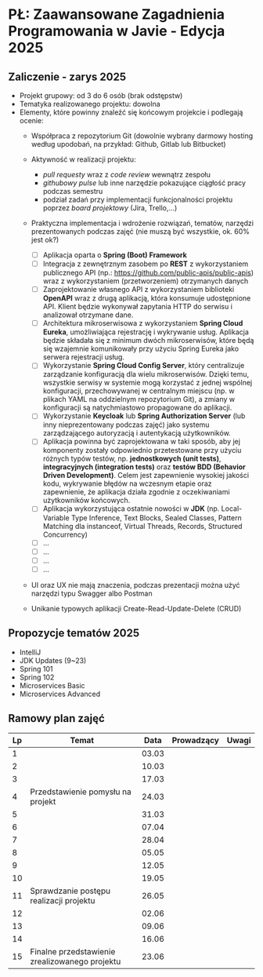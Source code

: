 # PŁ: Zaawansowane Zagadnienia Programowania w Javie - Edycja 2025

## Zaliczenie - zarys 2025

- Projekt grupowy: od 3 do 6 osób (brak odstępstw)
- Tematyka realizowanego projektu: dowolna
- Elementy, które powinny znaleźć się końcowym projekcie i podlegają ocenie:
    - Współpraca z repozytorium Git (dowolnie wybrany darmowy hosting według upodobań, na przykład: Github, Gitlab lub Bitbucket)
    -   Aktywność w realizacji projektu: 
	    - *pull requesty* wraz z *code review* wewnątrz zespołu 
	    - *githubowy pulse* lub inne narzędzie pokazujące ciągłość pracy podczas semestru
	    - podział zadań przy implementacji funkcjonalności projektu poprzez *board projektowy* (Jira, Trello,...)
	  
    - Praktyczna implementacja i wdrożenie rozwiązań, tematów, narzędzi prezentowanych podczas zajęć (nie muszą być wszystkie, ok. 60% jest ok?)
		 - [ ] Aplikacja oparta o **Spring (Boot) Framework** 
		 - [ ] Integracja z zewnętrznym zasobem po **REST** z wykorzystaniem publicznego API (np.: https://github.com/public-apis/public-apis) wraz z wykorzystaniem (przetworzeniem) otrzymanych danych 
		 - [ ] Zaprojektowanie własnego API z wykorzystaniem biblioteki **OpenAPI** wraz z drugą aplikacją, która konsumuje udostępnione API. Klient będzie wykonywał zapytania HTTP do serwisu i analizował otrzymane dane.
		 - [ ] Architektura mikroserwisowa z wykorzystaniem **Spring Cloud Eureka**, umożliwiająca rejestrację i wykrywanie usług. Aplikacja będzie składała się z minimum dwóch mikroserwisów, które będą się wzajemnie komunikowały przy użyciu Spring Eureka jako serwera rejestracji usług.
		 - [ ] Wykorzystanie **Spring Cloud Config Server**, który centralizuje zarządzanie konfiguracją dla wielu mikroserwisów. Dzięki temu, wszystkie serwisy w systemie mogą korzystać z jednej wspólnej konfiguracji, przechowywanej w centralnym miejscu (np. w plikach YAML na oddzielnym repozytorium Git), a zmiany w konfiguracji są natychmiastowo propagowane do aplikacji.
		 - [ ] Wykorzystanie **Keycloak** lub **Spring Authorization Server** (lub inny nieprezentowany podczas zajęć)  jako systemu zarządzającego autoryzacją i autentykacją użytkowników.
		 - [ ] Aplikacja powinna być zaprojektowana w taki sposób, aby jej komponenty zostały odpowiednio przetestowane przy użyciu różnych typów testów, np. **jednostkowych (unit tests)**, **integracyjnych (integration tests)** oraz **testów BDD (Behavior Driven Development)**. Celem jest zapewnienie wysokiej jakości kodu, wykrywanie błędów na wczesnym etapie oraz zapewnienie, że aplikacja działa zgodnie z oczekiwaniami użytkowników końcowych.
		 - [ ] Aplikacja wykorzystująca ostatnie nowości w **JDK** (np. Local-Variable Type Inference, Text Blocks, Sealed Classes, Pattern Matching dla instanceof, Virtual Threads, Records, Structured Concurrency)
		 - [ ] ...
		 - [ ] ...
		 - [ ] ...
		 - [ ] ...
    - UI oraz UX nie mają znaczenia, podczas prezentacji można użyć narzędzi typu Swagger albo Postman  
    - Unikanie typowych aplikacji Create-Read-Update-Delete (CRUD)


## Propozycje tematów 2025
- IntelliJ
- JDK Updates (9~23)
- Spring 101
- Spring 102
- Microservices Basic
- Microservices Advanced


## Ramowy plan zajęć
 Lp | Temat | Data       | Prowadzący | Uwagi                                                                                                  
----|---------------------|------------|------------|-------------
 1  || 03.03 ||
 2  || 10.03 ||
 3  || 17.03 ||                                        
 4  | Przedstawienie pomysłu na projekt | 24.03 ||                                             
 5  || 31.03 ||
 6  || 07.04 ||
 7  || 28.04 ||
 8  || 05.05 ||
 9  || 12.05 ||
 10 || 19.05 ||
 11 | Sprawdzanie postępu realizacji projektu | 26.05 ||                                              
 12 || 02.06 ||
 13 || 09.06 ||
 14 || 16.06 ||
 15 | Finalne przedstawienie zrealizowanego projektu | 23.06 ||

